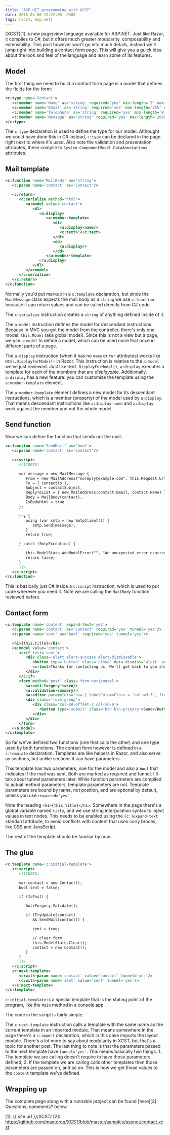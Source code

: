 ```yaml
---
title: "ASP.NET programming with XCST"
date: 2016-04-06 19:22:00 -0300
tags: [xcst, asp.net]
---
```


[XCST][1] is new page/view language available for ASP.NET. Just like Razor, it compiles to C#, but it offers much greater modularity, composability and extensibility. This post however won't go into much details, instead we'll jump right into building a contact form page. This will give you a guick idea about the look and feel of the language and learn some of its features.

Model
-----
The first thing we need to build a contact form page is a model that defines the fields for the form:

```xml
<c:type name='Contact'>
   <c:member name='Name' as='string' required='yes' min-length='2' max-length='50'/>
   <c:member name='Email' as='string' required='yes' max-length='255' data-type='EmailAddress' display-name='E-mail'/>
   <c:member name='Telephone' as='string' required='yes' min-length='8' max-length='20' data-type='PhoneNumber'/>
   <c:member name='Message' as='string' required='yes' max-length='2000' data-type='MultilineText'/>
</c:type>
```

The `c:type` declaration is used to define the type for our model. Althought we could have done this in C# instead, `c:type` can be declared in the page right next to where it's used. Also note the validation and presentation attributes, these compile to `System.ComponentModel.DataAnnotations` attributes.

Mail template
-------------
```xml
<c:function name='MailBody' as='string'>
   <c:param name='contact' as='Contact'/>

   <c:return>
      <c:serialize method='html'>
         <a:model value='contact'>
            <dl>
               <a:display>
                  <a:member-template>
                     <dt>
                        <a:display-name/>
                        <c:text>:</c:text>
                     </dt>
                     <dd>
                        <a:display/>
                     </dd>
                  </a:member-template>
               </a:display>
            </dl>
         </a:model>
      </c:serialize>
   </c:return>
</c:function>
```

<div class="note">
Normally you'd put markup in a <code>c:template</code> declaration, but since the <code>MailMessage</code> class expects the mail body as a <code>string</code> we use <code>c:function</code> because it can return values and can be called directly from C# code.
</div>

The `c:serialize` instruction creates a `string` of anything defined inside of it.

The `a:model` instruction defines the model for descendant instructions. Because in MVC you get the model from the controller, there's only one model: `this.Model` (aka global model). Since this is not a view but a page, we use `a:model` to define a model, which can be used more that once in different parts of a page.

The `a:display` instruction (when it has no `name` or `for` attributes) works like `Html.DisplayForModel()` in Razor. This instruction is relative to the `a:model` we've just reviewed. Just like `Html.DisplayForModel()`, `a:display` executes a template for each of the members that are *displayable*. Additionally, `a:display` has a new feature: you can customize the template using the `a:member-template` element.

The `a:member-template` element defines a new model for its descendant instructions, which is a member (property) of the model used by `a:display`. That means descendant instructions like `a:display-name` and `a:display` work against the member and not the whole model. 

Send function
-------------
Now we can define the function that sends out the mail:

```xml
<c:function name='SendMail' as='bool'>
   <c:param name='contact' as='Contact'/>

   <c:script>
      <![CDATA[

      var message = new MailMessage {
         From = new MailAddress("noreply@example.com", this.Request.Url.Host),
         To = { contactTo },
         Subject = contactSubject,
         ReplyToList = { new MailAddress(contact.Email, contact.Name) },
         Body = MailBody(contact),
         IsBodyHtml = true
      };

      try {
         using (var smtp = new SmtpClient()) {
            smtp.Send(message);
         }
         return true;

      } catch (SmtpException) {

         this.ModelState.AddModelError("", "An unexpected error ocurred.");
         return false;
      }
      ]]>
   </c:script>
</c:function>
```

This is basically just C# inside a `c:script` instruction, which is used to put code wherever you need it. Note we are calling the `MailBody` function reviewed before.

Contact form
------------
```xml
<c:template name='content' expand-text='yes'>
   <c:param name='contact' as='Contact' required='yes' tunnel='yes'/>
   <c:param name='sent' as='bool' required='yes' tunnel='yes'/>

   <h1>{this.title}</h1>
   <a:model value='contact'>
      <c:if test='sent'>
         <div class='alert alert-success alert-dismissable'>
            <button type='button' class='close' data-dismiss='alert' aria-hidden='true'>&#215;</button>
            <c:text>Thanks for contacting us. We'll get back to you shortly.</c:text>
         </div>
      </c:if>
      <form method='post' class='form-horizontal'>
         <a:anti-forgery-token/>
         <a:validation-summary/>
         <a:editor parameters='new { labelColumnClass = "col-md-3", fieldColumnClass = "col-md-9" }'/>
         <div class='form-group'>
            <div class='col-md-offset-3 col-md-9'>
               <button type='submit' class='btn btn-primary'>Send</button>
            </div>
         </div>
      </form>
   </a:model>
</c:template>
```

So far we've defined two functions (one that calls the other) and one type used by both functions. The contact form however is defined in a `c:template` declaration. Templates are like helpers in Razor, and also serve as sections, but unlike sections it can have parameters.

This template has two parameters, one for the model and also a `bool` that indicates if the mail was sent. Both are marked as required and tunnel. I'll talk about tunnel parameters later. While function parameters are compiled to actual method parameters, template parameters are not. Template parameters are bound by name, not position, and are optional by default, unless you use `required='yes'`.

Note the heading `<h1>{this.title}</h1>`. Somewhere in the page there's a global variable named `title`, and we use string interpolation syntax to inject values in text nodes. This needs to be enabled using the `[c:]expand-text` standard attribute, to avoid conflicts with content that uses curly braces, like CSS and JavaScript.

The rest of the template should be familiar by now.

The glue
--------
```xml
<c:template name='c:initial-template'>
   <c:script>
      <![CDATA[

      var contact = new Contact();
      bool sent = false;

      if (IsPost) {

         AntiForgery.Validate();

         if (TryUpdate(contact)
            && SendMail(contact)) {

            sent = true;

            // clear form
            this.ModelState.Clear();
            contact = new Contact();
         }
      }
      ]]>
   </c:script>
   <c:next-template>
      <c:with-param name='contact' value='contact' tunnel='yes'/>
      <c:with-param name='sent' value='sent' tunnel='yes'/>
   </c:next-template>
</c:template>
```

`c:initial-template` is a special template that is the stating point of the program, like the `Main` method in a console app.

The code in the script is fairly simple.

The `c:next-template` instruction calls a template with the same name as the current template in an imported module. That means somewhere in the page there's a `c:import` declaration, which in this case imports the layout module. There's a lot more to say about modularity in XCST, but that's a topic for another post. The last thing to note is that the parameters passed to the next template have `tunnel='yes'`. This means basically two things: 1. The template we are calling doesn't require to have those parameters defined; 2. If the template we are calling calls other templates then those parameters are passed on, and so on. This is how we get those values to the `content` template we've defined.

Wrapping up
-----------
The complete page along with a runnable project can be found [here][2]. Questions, comments? below.

[1]: {{ site.url }}/XCST/
[2]: https://github.com/maxtoroq/XCST/blob/master/samples/aspnet/contact.xcst
